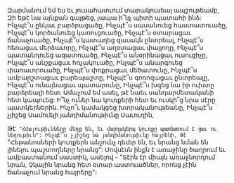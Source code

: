 
Զարմանում եմ ես եւ յուսահատւում
տարակուսեալ ապշութեամբ,
Զի եթէ նա այնքան գայթեց, յապա ի՞նչ պիտի
պատահի ինձ:
Ինչպէ՞ս ընկաւ բարձրացածը,
Ինչպէ՞ս սասանուեց հաստատուածը,
Ինչպէ՞ս կործանուեց կառուցուածը,
Ինչպէ՞ս օտարացաւ ճանաչուածը,
Ինչպէ՞ս կատաղեց զաւակն ընտրեալ,
Ինչպէ՞ս հեռացաւ մերձաւորը,
Ինչպէ՞ս աղօտացաւ փայլողը,
Ինչպէ՞ս պատանդուեց ազատուածը,
Ինչպէ՞ս անօրինացաւ ուսուցիչը,
Ինչպէ՞ս անշքացաւ հռչակուածը,
Ինչպէ՞ս անարգուեց փառաւորուածը,
Ինչպէ՞ս փոքրացաւ մեծատունը,
Ինչպէ՞ս ամբարշտացաւ բարեպաշտը,
Ինչպէ՞ս գոռոզացաւ ընտրեալը,
Ինչպէ՞ս ունայնացաւ պատարունը,
Ինչպէ՞ս խզեց նա իր ուխտը բարձրեալի հետ:
Ամաչում եմ ասել, թէ նաեւ սանդարմետականի
հետ կապուեց:
Ի՞նչ ուներ նա կուռքերի հետ եւ ուսկի՞ց նրա սէրը
պատկերներին.
Ինչո՞ւ կամակցեց խտրականութեանը,
Ինչպէ՞ս չյիշեց Սամուելի յանդիմանութիւնը
Սաւուղին,


Թէ` "Հմայութիւնները մեղք են, եւ մարդակերպ
կուռքը պատճառում է ցաւ ու նեղութիւն":
Ինչպէ՞ս չյիշեց նա յանդիմանութիւնը հայրենի,
Թէ` "Հեթանոսների կուռքերն անշունչ դեւեր են,
Եւ նրանց նման են լինելու պաշտողները նրանց":
Մովսէսն ինքն է առաջինը ծաղրում եւ
ամբաստանում սաստիկ, ասելով -
"Տէրն էր միայն առաջնորդում նրան,
Չկային նրանց հետ օտար աստուածներ, որոնց
չէին ճանաչում նրանց հայրերը":
